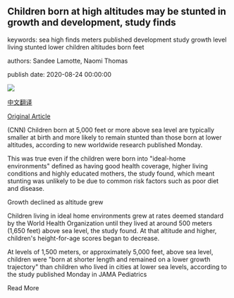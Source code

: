 ## Children born at high altitudes may be stunted in growth and development, study finds

keywords: sea high finds meters published development study growth level living stunted lower children altitudes born feet

authors: Sandee Lamotte, Naomi Thomas

publish date: 2020-08-24 00:00:00

![](https://cdn.cnn.com/cnnnext/dam/assets/170213143756-ski-resorts-fly-into-aspen3-jordan-curet-super-tease.jpg)

[中文翻译](Children%20born%20at%20high%20altitudes%20may%20be%20stunted%20in%20growth%20and%20development%2C%20study%20finds_zh.md)

[Original Article](https://edition.cnn.com/2020/08/24/health/children-development-high-altitudes-study-wellness/index.html)

(CNN) Children born at 5,000 feet or more above sea level are typically smaller at birth and more likely to remain stunted than those born at lower altitudes, according to new worldwide research published Monday.

This was true even if the children were born into "ideal-home environments" defined as having good health coverage, higher living conditions and highly educated mothers, the study found, which meant stunting was unlikely to be due to common risk factors such as poor diet and disease.

Growth declined as altitude grew

Children living in ideal home environments grew at rates deemed standard by the World Health Organization until they lived at around 500 meters (1,650 feet) above sea level, the study found. At that altitude and higher, children's height-for-age scores began to decrease.

At levels of 1,500 meters, or approximately 5,000 feet, above sea level, children were "born at shorter length and remained on a lower growth trajectory" than children who lived in cities at lower sea levels, according to the study published Monday in JAMA Pediatrics

Read More